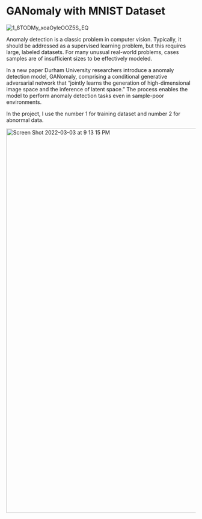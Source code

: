 # GANomaly with MNIST Dataset


![1_8TODMy_xoaOyleOOZ5S_EQ](https://user-images.githubusercontent.com/53828158/156644848-1044099b-c269-41ab-a585-4f6bc2d020d0.png)


Anomaly detection is a classic problem in computer vision. Typically, it should be addressed as a supervised learning problem, but this requires large, labeled datasets. For many unusual real-world problems, cases samples are of insufficient sizes to be effectively modeled.

In a new paper Durham University researchers introduce a anomaly detection model, GANomaly, comprising a conditional generative adversarial network that “jointly learns the generation of high-dimensional image space and the inference of latent space.” The process enables the model to perform anomaly detection tasks even in sample-poor environments.

In the project, I use the number 1 for training dataset and number 2 for abnormal data.

<img width="1024" alt="Screen Shot 2022-03-03 at 9 13 15 PM" src="https://user-images.githubusercontent.com/53828158/156645268-1b5fcc77-056d-47f9-9b37-3b333335ebd7.png">
